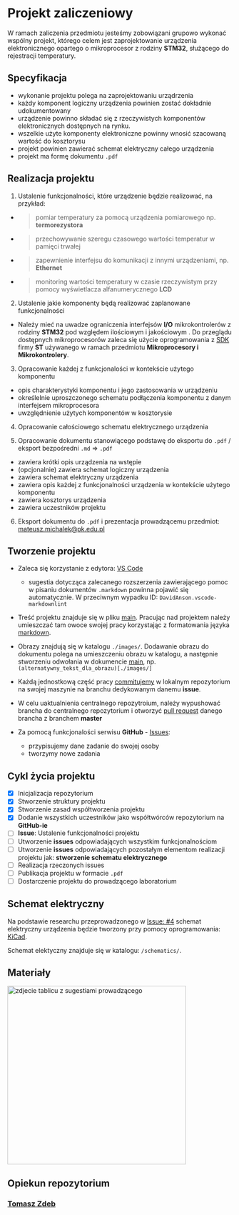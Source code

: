 # Projekt zaliczeniowy

W ramach zaliczenia przedmiotu jesteśmy zobowiązani grupowo wykonać wspólny projekt, którego celem jest zaprojektowanie urządzenia elektronicznego opartego o mikroprocesor z rodziny **STM32**, służącego do rejestracji temperatury.

## Specyfikacja

* wykonanie projektu polega na zaprojektowaniu urządrzenia
* każdy komponent logiczny urządzenia powinien zostać dokładnie udokumentowany
* urządzenie powinno składać się z rzeczywistych komponentów elektronicznych dostępnych na rynku.
* wszelkie użyte komponenty elektroniczne powinny wnosić szacowaną wartość do kosztorysu
* projekt powinien zawierać schemat elektryczny całego urządzenia
* projekt ma formę dokumentu `.pdf`

## Realizacja projektu

1. Ustalenie funkcjonalności, które urządzenie będzie realizować, na przykład:

* > pomiar temperatury za pomocą urządzenia pomiarowego np. **termorezystora**
* > przechowywanie szeregu czasowego wartości temperatur w pamięci trwałej
* > zapewnienie interfejsu do komunikacji z innymi urządzeniami, np. **Ethernet**
* > monitoring wartości temperatury w czasie rzeczywistym przy pomocy wyświetlacza alfanumerycznego **LCD**
  
2. Ustalenie jakie komponenty będą realizować zaplanowane funkcjonalności

* Należy mieć na uwadze ograniczenia interfejsów **I/O** mikrokontrolerów z rodziny **STM32** pod względem ilościowym i jakościowym . Do przeglądu dostępnych mikroprocesorów zaleca się użycie oprogramowania z [SDK](https://www.st.com/en/development-tools/stm32-software-development-tools.html#products) firmy **ST** używanego w ramach przedmiotu **Mikroprocesory i Mikrokontrolery**.

3. Opracowanie każdej z funkcjonalości w kontekście użytego komponentu

* opis charakterystyki komponentu i jego zastosowania w urządzeniu
* określelnie uproszczonego schematu podłączenia komponentu z danym interfejsem mikroprocesora
* uwzględnienie użytych komponentów w kosztorysie

4. Opracowanie całościowego schematu elektrycznego urządzenia

5. Opracowanie dokumentu stanowiącego podstawę do eksportu do `.pdf` / eksport bezpośredni `.md` => `.pdf`

* zawiera krótki opis urządzenia na wstępie
* (opcjonalnie) zawiera schemat logiczny urządzenia
* zawiera schemat elektryczny urządzenia
* zawiera opis każdej z funkcjonalności urządzenia w kontekście użytego komponentu
* zawiera kosztorys urządzenia
* zawiera uczestników projektu

6. Eksport dokumentu do `.pdf` i prezentacja prowadzącemu przedmiot: <mateusz.michalek@pk.edu.pl>

## Tworzenie projektu

* Zaleca się korzystanie z edytora: [VS Code](https://code.visualstudio.com/)

  * sugestia dotycząca zalecanego rozszerzenia zawierającego pomoc w pisaniu dokumentów `.markdown` powinna pojawić się automatycznie. W przeciwnym wypadku ID: `DavidAnson.vscode-markdownlint`

* Treść projektu znajduje się w pliku [main](./main.md). Pracując nad projektem należy umieszczać tam owoce swojej pracy korzystając z formatowania języka [markdown](https://www.markdownguide.org/basic-syntax/).

* Obrazy znajdują się w katalogu `./images/`. Dodawanie obrazu do dokumentu polega na umieszczeniu obrazu w katalogu, a następnie stworzeniu odwołania w dokumencie [main](./main.md), np. `(alternatywny_tekst_dla_obrazu)[./images/]`

* Każdą jednostkową część pracy [commitujemy](https://git-scm.com/docs/git-commit) w lokalnym repozytorium na swojej maszynie na branchu dedykowanym danemu **issue**.

* W celu uaktualnienia centralnego repozytroium, należy wypushować brancha do centralnego repozytorium i otworzyć [pull request](https://docs.github.com/en/desktop/contributing-and-collaborating-using-github-desktop/working-with-your-remote-repository-on-github-or-github-enterprise/creating-an-issue-or-pull-request) danego brancha z branchem **master**

* Za pomocą funkcjonalości serwisu **GitHub** - [Issues](https://github.com/features/issues):

  * przypisujemy dane zadanie do swojej osoby
  * tworzymy nowe zadania

## Cykl życia projektu

- [x] Inicjalizacja repozytorium
- [x] Stworzenie struktury projektu
- [x] Stworzenie zasad współtworzenia projektu
- [x] Dodanie wszystkich uczestników jako współtwórców repozytorium na **GitHub-ie**
- [ ] **Issue**: Ustalenie funkcjonalności projektu
- [ ] Utworzenie **issues** odpowiadających wszystkim funkcjonalnościom
- [ ] Utworzenie **issues** odpowiadających pozostałym elementom realizacji projektu jak: **stworzenie schematu elektrycznego**
- [ ] Realizacja rzeczonych issues
- [ ] Publikacja projektu w formacie `.pdf`
- [ ] Dostarczenie projektu do prowadzącego laboratorium

## Schemat elektryczny

Na podstawie researchu przeprowadzonego w [Issue: #4](https://github.com/Tomasz-Zdeb/Embedded-Systems-Class-Project/issues/4) schemat elektryczny urządzenia będzie tworzony przy pomocy oprogramowania: [KiCad](https://www.kicad.org/).

Schemat elektyczny znajduje się w katalogu: `/schematics/`.

## Materiały

<img src="./images/tablica.jpg" alt="zdjecie tablicu z sugestiami prowadzącego" width="400"/>

## Opiekun repozytorium

### [Tomasz Zdeb](https://github.com/Tomasz-Zdeb)
